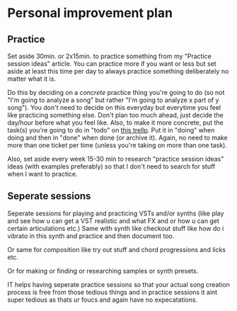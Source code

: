 # Personal improvement plan
## Practice
Set aside 30min. or 2x15min. to practice something from my "Practice session ideas" article. You can practice more if you want or less but set aside at least this time per day to always practice something deliberately no matter what it is.

Do this by deciding on a *concrete* practice thing you're going to do (so not "I'm going to analyze a song" but rather "I'm going to analyze x part of y song"). You don't need to decide on this everyday but everytime you feel like practicing something else. Don't plan too much ahead, just decide the day/hour before what you feel like. Also, to make it more concrete, put the task(s) you're going to do in "todo" on [this trellp](https://trello.com/b/Pp2bZcR1/music-practice-session). Put it in "doing" when doing and then in "done" when done (or archive it). Again, no need to make more than one ticket per time (unless you're taking on more than one task).

Also, set aside every week 15-30 min to research "practice session ideas" ideas (with examples preferably) so that I don't need to search for stuff when I want to practice.

## Seperate sessions
Seperate sessions for playing and practicing VSTs and/or synths (like play and see how u can get a VST realistic and what FX and or how u can get certain articulations etc.) Same with synth like checkout stuff like how do i vibrato in this synth and practice and then document too.

Or same for composition like try out stuff and chord progressions and licks etc.

Or for making or finding or researching samples or synth presets. 

IT helps having seperate practice sessions so that your actual song creation process is free from those tedious things and in practice sessions it aint super tedious as thats ur foucs and again have no expecatations.
